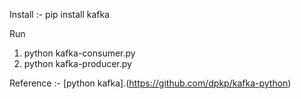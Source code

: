 Install :- pip install kafka

Run 
1) python kafka-consumer.py 
2) python kafka-producer.py 

Reference :- [python kafka].(https://github.com/dpkp/kafka-python)
